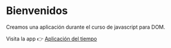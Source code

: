 <h1>Bienvenidos</h1>
Creamos una aplicación durante el curso de javascript para DOM.

Visita la app 👉 [Aplicación del tiempo](https://aplicacion-weather-js-dom.netlify.app/)
